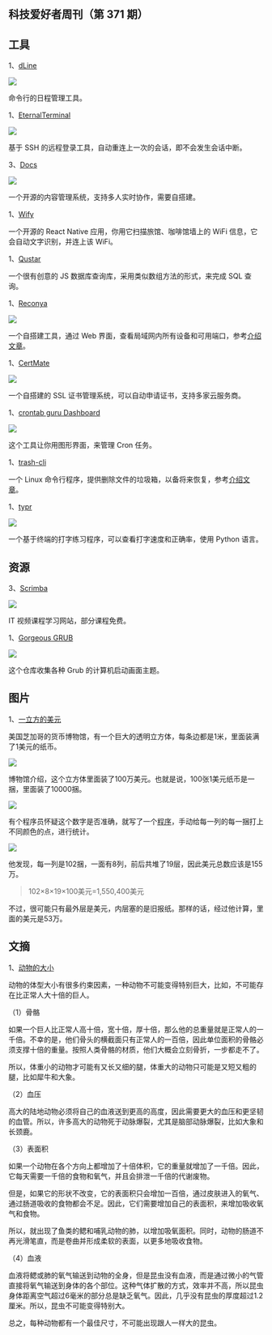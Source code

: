 ## 科技爱好者周刊（第 371 期）

## 工具

1、[dLine](https://github.com/jazz-it/dline)

![](https://cdn.beekka.com/blogimg/asset/202412/bg2024121805.webp)

命令行的日程管理工具。

1、[EternalTerminal](https://github.com/MisterTea/EternalTerminal)

![](https://cdn.beekka.com/blogimg/asset/202412/bg2024121901.webp)

基于 SSH 的远程登录工具，自动重连上一次的会话，即不会发生会话中断。

3、[Docs](https://github.com/suitenumerique/docs)

![](https://cdn.beekka.com/blogimg/asset/202503/bg2025031701.webp)

一个开源的内容管理系统，支持多人实时协作，需要自搭建。

1、[Wify](https://github.com/yilinjuang/wify)

一个开源的 React Native 应用，你用它扫描旅馆、咖啡馆墙上的 WiFi 信息，它会自动文字识别，并连上该 WiFi。

1、[Qustar](https://github.com/tilyupo/qustar)

一个很有创意的 JS 数据库查询库，采用类似数组方法的形式，来完成 SQL 查询。

1、[Reconya](https://github.com/Dyneteq/reconya)

![](https://cdn.beekka.com/blogimg/asset/202506/bg2025062703.webp)

一个自搭建工具，通过 Web 界面，查看局域网内所有设备和可用端口，参考[介绍文章](https://www.xda-developers.com/i-used-this-self-hosted-tool-to-scan-my-network-and-you-wont-believe-what-i-found/)。

1、[CertMate](https://github.com/fabriziosalmi/certmate)

![](https://cdn.beekka.com/blogimg/asset/202507/bg2025070101.webp)

一个自搭建的 SSL 证书管理系统，可以自动申请证书，支持多家云服务商。

1、[crontab guru Dashboard](https://crontab.guru/dashboard.html)

![](https://cdn.beekka.com/blogimg/asset/202506/bg2025063001.webp)

这个工具让你用图形界面，来管理 Cron 任务。

1、[trash-cli](https://github.com/andreafrancia/trash-cli/blob/master/README_zh-CN.rst)

一个 Linux 命令行程序，提供删除文件的垃圾箱，以备将来恢复，参考[介绍文章](https://ittavern.com/adding-a-trash-can-to-linux-with-trash-cli/)。

1、[typr](https://github.com/Sakura-sx/typr)

![](https://cdn.beekka.com/blogimg/asset/202506/bg2025062701.webp)

一个基于终端的打字练习程序，可以查看打字速度和正确率，使用 Python 语言。

## 资源

3、[Scrimba](https://scrimba.com)

![](https://cdn.beekka.com/blogimg/asset/202504/bg2025042815.webp)

IT 视频课程学习网站，部分课程免费。

1、[Gorgeous GRUB](https://github.com/Jacksaur/Gorgeous-GRUB)

![](https://cdn.beekka.com/blogimg/asset/202505/bg2025050406.webp)

这个仓库收集各种 Grub 的计算机启动画面主题。

## 图片


1、[一立方的美元](https://calvin.sh/blog/fed-lie/)

美国芝加哥的货币博物馆，有一个巨大的透明立方体，每条边都是1米，里面装满了1美元的纸币。

![](https://cdn.beekka.com/blogimg/asset/202507/bg2025070321.webp)

博物馆介绍，这个立方体里面装了100万美元​​。也就是说，100张1美元纸币是一捆，里面装了10000捆。

![](https://cdn.beekka.com/blogimg/asset/202507/bg2025070322.webp)

有个程序员怀疑这个数字是否准确，就写了一个[程序](https://calvin.sh/tools/dot-counter/)，手动给每一列的每一捆打上不同颜色的点，进行统计。

![](https://cdn.beekka.com/blogimg/asset/202507/bg2025070323.webp)

他发现，每一列是102捆，一面有8列，前后共堆了19层，因此美元总数应该是155万。

> 102×8×19×100美元=1,550,400美元​

不过，很可能只有最外层是美元，内层塞的是旧报纸。那样的话，经过他计算，里面的美元是53万。

## 文摘

1、[动物的大小](https://www.marxists.org/archive/haldane/works/1920s/right-size.htm)

动物的体型大小有很多约束因素，一种动物不可能变得特别巨大，比如，不可能存在比正常人大十倍的巨人。

（1）骨骼

如果一个巨人比正常人高十倍，宽十倍，厚十倍，那么他的总重量就是正常人的一千倍。不幸的是，他们骨头的横截面只有正常人的一百倍，因此单位面积的骨骼必须支撑十倍的重量。按照人类骨骼的材质，他们大概会立刻骨折，一步都走不了。

所以，体重小的动物才可能有又长又细的腿，体重大的动物只可能是又短又粗的腿，比如犀牛和大象。

（2）血压

高大的陆地动物必须将自己的血液送到更高的高度，因此需要更大的血压和更坚韧的血管。所以，许多高大的动物死于动脉爆裂，尤其是脑部动脉爆裂，比如大象和长颈鹿。

（3）表面积

如果一个动物在各个方向上都增加了十倍体积，它的重量就增加了一千倍。因此，它每天需要一千倍的食物和氧气，并且会排泄一千倍的代谢废物。

但是，如果它的形状不改变，它的表面积只会增加一百倍，通过皮肤进入的氧气、通过肠道吸收的食物都会不足。因此，它们需要增加自己的表面积，来增加吸收氧气和食物。

所以，就出现了鱼类的鳃和哺乳动物的肺，以增加吸氧面积。同时，动物的肠道不再光滑笔直，而是卷曲并形成柔软的表面，以更多地吸收食物。

（4）血液

血液将鳃或肺的氧气输送到动物的全身，但是昆虫没有血液，而是通过微小的气管直接将氧气输送到身体的各个部位。这种气体扩散的方式，效率并不高，所以昆虫身体距离空气超过6毫米的部分总是缺乏氧气。因此，几乎没有昆虫的厚度超过1.2厘米。所以，昆虫不可能变得特别大。

总之，每种动物都有一个最佳尺寸，不可能出现跟人一样大的昆虫。

